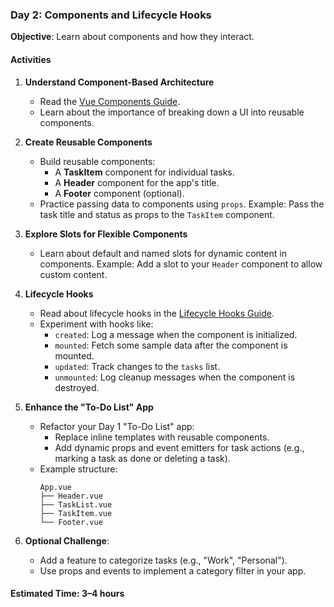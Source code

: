 ### **Day 2: Components and Lifecycle Hooks**

**Objective**: Learn about components and how they interact.

#### **Activities**

1. **Understand Component-Based Architecture**

   - Read the [Vue Components Guide](https://vuejs.org/guide/essentials/component-basics.html).
   - Learn about the importance of breaking down a UI into reusable components.

2. **Create Reusable Components**

   - Build reusable components:
     - A **TaskItem** component for individual tasks.
     - A **Header** component for the app's title.
     - A **Footer** component (optional).
   - Practice passing data to components using `props`.
     Example: Pass the task title and status as props to the `TaskItem` component.

3. **Explore Slots for Flexible Components**

   - Learn about default and named slots for dynamic content in components.
     Example: Add a slot to your `Header` component to allow custom content.

4. **Lifecycle Hooks**

   - Read about lifecycle hooks in the [Lifecycle Hooks Guide](https://vuejs.org/guide/essentials/lifecycle.html).
   - Experiment with hooks like:
     - `created`: Log a message when the component is initialized.
     - `mounted`: Fetch some sample data after the component is mounted.
     - `updated`: Track changes to the `tasks` list.
     - `unmounted`: Log cleanup messages when the component is destroyed.

5. **Enhance the "To-Do List" App**

   - Refactor your Day 1 "To-Do List" app:
     - Replace inline templates with reusable components.
     - Add dynamic props and event emitters for task actions (e.g., marking a task as done or deleting a task).
   - Example structure:
     ```plaintext
     App.vue
     ├── Header.vue
     ├── TaskList.vue
     ├── TaskItem.vue
     └── Footer.vue
     ```

6. **Optional Challenge**:
   - Add a feature to categorize tasks (e.g., "Work", "Personal").
   - Use props and events to implement a category filter in your app.

#### **Estimated Time**: 3–4 hours

